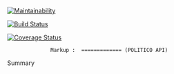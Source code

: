 [![Maintainability](https://api.codeclimate.com/v1/badges/494a680484727eb34440/maintainability)](https://codeclimate.com/github/kimpetertanui/Politico/maintainability)

[![Build Status](https://travis-ci.org/kimpetertanui/Politico.png?branch=develop)](https://travis-ci.org/kimpetertanui/Politico)

[![Coverage Status](https://coveralls.io/repos/github/kimpetertanui/Politico/badge.png?branch=develop)](https://coveralls.io/github/kimpetertanui/Politico?branch=develop)


                  Markup :  ============= (POLITICO API)
 Summary
